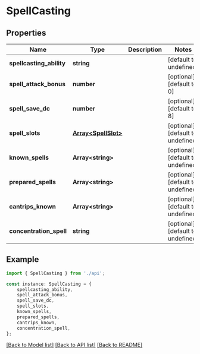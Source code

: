 # SpellCasting


## Properties

Name | Type | Description | Notes
------------ | ------------- | ------------- | -------------
**spellcasting_ability** | **string** |  | [default to undefined]
**spell_attack_bonus** | **number** |  | [optional] [default to 0]
**spell_save_dc** | **number** |  | [optional] [default to 8]
**spell_slots** | [**Array&lt;SpellSlot&gt;**](SpellSlot.md) |  | [optional] [default to undefined]
**known_spells** | **Array&lt;string&gt;** |  | [optional] [default to undefined]
**prepared_spells** | **Array&lt;string&gt;** |  | [optional] [default to undefined]
**cantrips_known** | **Array&lt;string&gt;** |  | [optional] [default to undefined]
**concentration_spell** | **string** |  | [optional] [default to undefined]

## Example

```typescript
import { SpellCasting } from './api';

const instance: SpellCasting = {
    spellcasting_ability,
    spell_attack_bonus,
    spell_save_dc,
    spell_slots,
    known_spells,
    prepared_spells,
    cantrips_known,
    concentration_spell,
};
```

[[Back to Model list]](../README.md#documentation-for-models) [[Back to API list]](../README.md#documentation-for-api-endpoints) [[Back to README]](../README.md)
